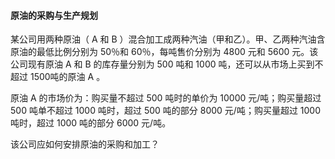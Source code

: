 #### 原油的采购与生产规划

某公司用两种原油（ A 和 B ）混合加工成两种汽油（甲和乙）。甲、乙两种汽油含原油的最低比例分别为 50％和 60％，每吨售价分别为 4800 元和 5600 元。该公司现有原油 A 和 B 的库存量分别为 500 吨和 1000 吨，还可以从市场上买到不超过 1500吨的原油 A 。

原油 A 的市场价为：购买量不超过 500 吨时的单价为 10000 元/吨；购买量超过 500 吨单不超过 1000 吨时，超过 500 吨的部分 8000 元/吨；购买量超过 1000 吨时，超过 1000 吨的部分 6000 元/吨。

该公司应如何安排原油的采购和加工？